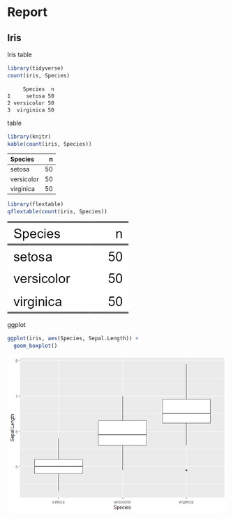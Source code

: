 # Report


## Iris

Iris table

``` r
library(tidyverse)
count(iris, Species)
```

         Species  n
    1     setosa 50
    2 versicolor 50
    3  virginica 50

table

``` r
library(knitr)
kable(count(iris, Species))
```

| Species    |   n |
|:-----------|----:|
| setosa     |  50 |
| versicolor |  50 |
| virginica  |  50 |

``` r
library(flextable)
qflextable(count(iris, Species))
```

![](README_files/figure-commonmark/unnamed-chunk-3-1.png)

ggplot

``` r
ggplot(iris, aes(Species, Sepal.Length)) +
  geom_boxplot()
```

![](README_files/figure-commonmark/unnamed-chunk-4-1.png)
